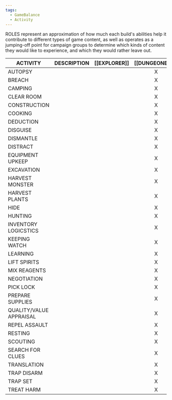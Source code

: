 ```yaml
---
tags:
  - GameBalance
  - Activity
---
```

ROLES represent an approximation of how much each build's abilities help it contribute to different types of game content, as well as operates as a jumping-off point for campaign groups to determine which kinds of content they would like to experience, and which they would rather leave out.

| ACTIVITY                | DESCRIPTION | [[EXPLORER]] | [[DUNGEONEER]] | [[WARRIOR]] | [[SAGE]] | [[CRAFTER]] | [[SNEAK]] | [[SOCIALITE]] | [[COMMANDER]] | [[RITUALIST]] |
| ----------------------- | ----------- | :----------: | :------------: | :---------: | :--------: | :---------: | :-------: | :-----------: | :-----------: | :-----------: |
| AUTOPSY                 |             |              |       X        |             |            |             |           |               |               |               |
| BREACH                  |             |              |       X        |             |            |             |           |               |               |               |
| CAMPING                 |             |              |       X        |             |            |             |           |               |               |               |
| CLEAR ROOM<br>          |             |              |       X        |             |            |             |           |               |               |               |
| CONSTRUCTION            |             |              |       X        |             |            |             |           |               |               |               |
| COOKING                 |             |              |       X        |             |            |             |           |               |               |               |
| DEDUCTION               |             |              |       X        |             |            |             |           |               |               |               |
| DISGUISE                |             |              |       X        |             |            |             |           |               |               |               |
| DISMANTLE               |             |              |       X        |             |            |             |           |               |               |               |
| DISTRACT                |             |              |       X        |             |            |             |           |               |               |               |
| EQUIPMENT UPKEEP        |             |              |       X        |             |            |             |           |               |               |               |
| EXCAVATION              |             |              |       X        |             |            |             |           |               |               |               |
| HARVEST MONSTER         |             |              |       X        |             |            |             |           |               |               |               |
| HARVEST PLANTS          |             |              |       X        |             |            |             |           |               |               |               |
| HIDE                    |             |              |       X        |             |            |             |           |               |               |               |
| HUNTING                 |             |              |       X        |             |            |             |           |               |               |               |
| INVENTORY LOGICSTICS    |             |              |       X        |             |            |             |           |               |               |               |
| KEEPING WATCH           |             |              |       X        |             |            |             |           |               |               |               |
| LEARNING                |             |              |       X        |             |            |             |           |               |               |               |
| LIFT SPIRITS            |             |              |       X        |             |            |             |           |               |               |               |
| MIX REAGENTS            |             |              |       X        |             |            |             |           |               |               |               |
| NEGOTIATION             |             |              |       X        |             |            |             |           |               |               |               |
| PICK LOCK               |             |              |       X        |             |            |             |           |               |               |               |
| PREPARE SUPPLIES        |             |              |       X        |             |            |             |           |               |               |               |
| QUALITY/VALUE APPRAISAL |             |              |       X        |             |            |             |           |               |               |               |
| REPEL ASSAULT           |             |              |       X        |             |            |             |           |               |               |               |
| RESTING                 |             |              |       X        |             |            |             |           |               |               |               |
| SCOUTING                |             |              |       X        |             |            |             |           |               |               |               |
| SEARCH FOR CLUES        |             |              |       X        |             |            |             |           |               |               |               |
| TRANSLATION             |             |              |       X        |             |            |             |           |               |               |               |
| TRAP DISARM             |             |              |       X        |             |            |             |           |               |               |               |
| TRAP SET                |             |              |       X        |             |            |             |           |               |               |               |
| TREAT HARM              |             |              |       X        |             |            |             |           |               |               |               |

 

